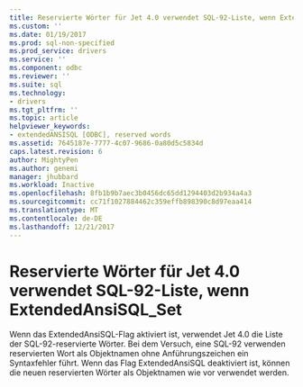 ```yaml
---
title: Reservierte Wörter für Jet 4.0 verwendet SQL-92-Liste, wenn ExtendedAnsiSQL_Set | Microsoft Docs
ms.custom: ''
ms.date: 01/19/2017
ms.prod: sql-non-specified
ms.prod_service: drivers
ms.service: ''
ms.component: odbc
ms.reviewer: ''
ms.suite: sql
ms.technology:
- drivers
ms.tgt_pltfrm: ''
ms.topic: article
helpviewer_keywords:
- extendedANSISQL [ODBC], reserved words
ms.assetid: 7645187e-7777-4c07-9686-0a80d5c5834d
caps.latest.revision: 6
author: MightyPen
ms.author: genemi
manager: jhubbard
ms.workload: Inactive
ms.openlocfilehash: 8fb1b9b7aec3b0456dc65dd1294403d2b934a4a3
ms.sourcegitcommit: cc71f1027884462c359effb898390c8d97eaa414
ms.translationtype: MT
ms.contentlocale: de-DE
ms.lasthandoff: 12/21/2017
---
```

# <a name="jet-40-uses-sql-92-reserved-words-list-when-extendedansisqlset"></a>Reservierte Wörter für Jet 4.0 verwendet SQL-92-Liste, wenn ExtendedAnsiSQL_Set
Wenn das ExtendedAnsiSQL-Flag aktiviert ist, verwendet Jet 4.0 die Liste der SQL-92-reservierte Wörter. Bei dem Versuch, eine SQL-92 verwenden reservierten Wort als Objektnamen ohne Anführungszeichen ein Syntaxfehler führt. Wenn das Flag ExtendedAnsiSQL deaktiviert ist, können die neuen reservierten Wörter als Objektnamen wie vor verwendet werden.
